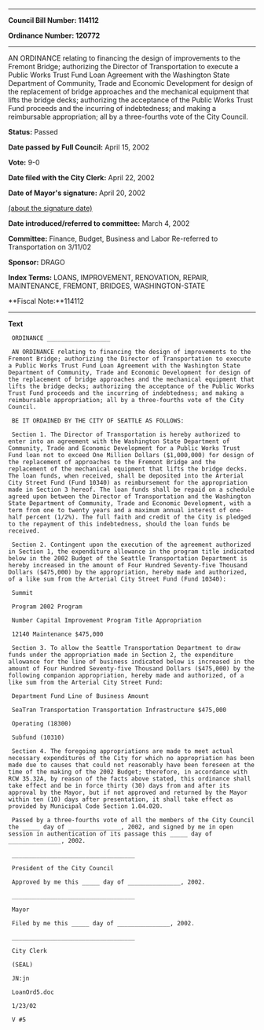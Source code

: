 

********

**Council Bill Number: 114112**
   
**Ordinance Number: 120772**
********

 AN ORDINANCE relating to financing the design of improvements to the Fremont Bridge; authorizing the Director of Transportation to execute a Public Works Trust Fund Loan Agreement with the Washington State Department of Community, Trade and Economic Development for design of the replacement of bridge approaches and the mechanical equipment that lifts the bridge decks; authorizing the acceptance of the Public Works Trust Fund proceeds and the incurring of indebtedness; and making a reimbursable appropriation; all by a three-fourths vote of the City Council.

**Status:** Passed
   
**Date passed by Full Council:** April 15, 2002
   
**Vote:** 9-0
   
**Date filed with the City Clerk:** April 22, 2002
   
**Date of Mayor's signature:** April 20, 2002
   
[(about the signature date)](/~public/approvaldate.htm)
   
   
   
**Date introduced/referred to committee:** March 4, 2002
   
**Committee:** Finance, Budget, Business and Labor Re-referred to Transportation on 3/11/02
   
**Sponsor:** DRAGO
   
   
**Index Terms:** LOANS, IMPROVEMENT, RENOVATION, REPAIR, MAINTENANCE, FREMONT, BRIDGES, WASHINGTON-STATE

**Fiscal Note:**114112

********

**Text**
   
```
 ORDINANCE __________________

 AN ORDINANCE relating to financing the design of improvements to the Fremont Bridge; authorizing the Director of Transportation to execute a Public Works Trust Fund Loan Agreement with the Washington State Department of Community, Trade and Economic Development for design of the replacement of bridge approaches and the mechanical equipment that lifts the bridge decks; authorizing the acceptance of the Public Works Trust Fund proceeds and the incurring of indebtedness; and making a reimbursable appropriation; all by a three-fourths vote of the City Council.

 BE IT ORDAINED BY THE CITY OF SEATTLE AS FOLLOWS:

 Section 1. The Director of Transportation is hereby authorized to enter into an agreement with the Washington State Department of Community, Trade and Economic Development for a Public Works Trust Fund loan not to exceed One Million Dollars ($1,000,000) for design of the replacement of approaches to the Fremont Bridge and the replacement of the mechanical equipment that lifts the bridge decks. The loan funds, when received, shall be deposited into the Arterial City Street Fund (Fund 10340) as reimbursement for the appropriation made in Section 3 hereof. The loan funds shall be repaid on a schedule agreed upon between the Director of Transportation and the Washington State Department of Community, Trade and Economic Development, with a term from one to twenty years and a maximum annual interest of one-half percent (1/2%). The full faith and credit of the City is pledged to the repayment of this indebtedness, should the loan funds be received.

 Section 2. Contingent upon the execution of the agreement authorized in Section 1, the expenditure allowance in the program title indicated below in the 2002 Budget of the Seattle Transportation Department is hereby increased in the amount of Four Hundred Seventy-five Thousand Dollars ($475,000) by the appropriation, hereby made and authorized, of a like sum from the Arterial City Street Fund (Fund 10340):

 Summit

 Program 2002 Program

 Number Capital Improvement Program Title Appropriation

 12140 Maintenance $475,000

 Section 3. To allow the Seattle Transportation Department to draw funds under the appropriation made in Section 2, the expenditure allowance for the line of business indicated below is increased in the amount of Four Hundred Seventy-five Thousand Dollars ($475,000) by the following companion appropriation, hereby made and authorized, of a like sum from the Arterial City Street Fund:

 Department Fund Line of Business Amount

 SeaTran Transportation Transportation Infrastructure $475,000

 Operating (18300)

 Subfund (10310)

 Section 4. The foregoing appropriations are made to meet actual necessary expenditures of the City for which no appropriation has been made due to causes that could not reasonably have been foreseen at the time of the making of the 2002 Budget; therefore, in accordance with RCW 35.32A, by reason of the facts above stated, this ordinance shall take effect and be in force thirty (30) days from and after its approval by the Mayor, but if not approved and returned by the Mayor within ten (10) days after presentation, it shall take effect as provided by Municipal Code Section 1.04.020.

 Passed by a three-fourths vote of all the members of the City Council the _____ day of _______________, 2002, and signed by me in open session in authentication of its passage this _____ day of _______________, 2002.

 ___________________________________

 President of the City Council

 Approved by me this _____ day of _______________, 2002.

 ___________________________________

 Mayor

 Filed by me this _____ day of _______________, 2002.

 ___________________________________

 City Clerk

 (SEAL)

 JN:jn

 LoanOrd5.doc

 1/23/02

 V #5

```

